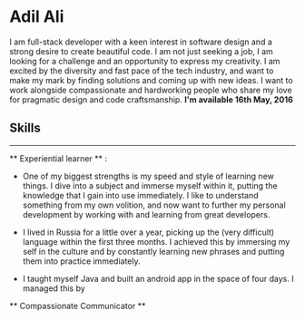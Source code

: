 # Adil Ali


I am full-stack developer with a keen interest in software design and a strong desire to create beautiful code. I am not just seeking a job, I am looking for a challenge and an opportunity to express my creativity. I am excited by the diversity and fast pace of the tech industry, and want to make my mark by finding solutions and coming up with new ideas. I want to work alongside compassionate and hardworking people who share my love for pragmatic design and code craftsmanship. **I'm available 16th May, 2016**

Skills
----
***


** Experiential learner ** :
* One of my biggest strengths is my speed and style of learning new things. I dive into a subject and immerse myself within it, putting the knowledge that I gain into use immediately. I like to understand something from my own volition, and now want to further my personal development by working with and learning from great developers.

* I lived in Russia for a little over a year, picking up the (very difficult) language within the first three months. I achieved this by immersing my self in the culture and by constantly learning new phrases and putting them into practice immediately.

* I taught myself Java and built an android app in the space of four days. I managed this by 

** Compassionate Communicator **
